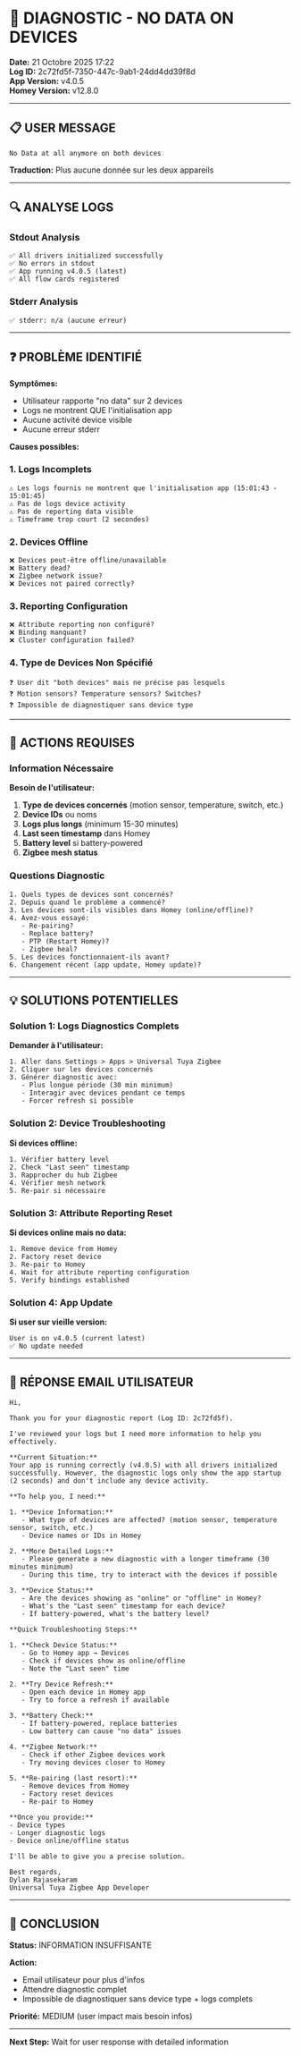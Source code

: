 # 🚨 DIAGNOSTIC - NO DATA ON DEVICES

**Date:** 21 Octobre 2025 17:22  
**Log ID:** 2c72fd5f-7350-447c-9ab1-24dd4dd39f8d  
**App Version:** v4.0.5  
**Homey Version:** v12.8.0

---

## 📋 USER MESSAGE

```
No Data at all anymore on both devices
```

**Traduction:** Plus aucune donnée sur les deux appareils

---

## 🔍 ANALYSE LOGS

### Stdout Analysis

```
✅ All drivers initialized successfully
✅ No errors in stdout
✅ App running v4.0.5 (latest)
✅ All flow cards registered
```

### Stderr Analysis

```
✅ stderr: n/a (aucune erreur)
```

---

## ❓ PROBLÈME IDENTIFIÉ

**Symptômes:**
- Utilisateur rapporte "no data" sur 2 devices
- Logs ne montrent QUE l'initialisation app
- Aucune activité device visible
- Aucune erreur stderr

**Causes possibles:**

### 1. Logs Incomplets
```
⚠️ Les logs fournis ne montrent que l'initialisation app (15:01:43 - 15:01:45)
⚠️ Pas de logs device activity
⚠️ Pas de reporting data visible
⚠️ Timeframe trop court (2 secondes)
```

### 2. Devices Offline
```
❌ Devices peut-être offline/unavailable
❌ Battery dead?
❌ Zigbee network issue?
❌ Devices not paired correctly?
```

### 3. Reporting Configuration
```
❌ Attribute reporting non configuré?
❌ Binding manquant?
❌ Cluster configuration failed?
```

### 4. Type de Devices Non Spécifié
```
❓ User dit "both devices" mais ne précise pas lesquels
❓ Motion sensors? Temperature sensors? Switches?
❓ Impossible de diagnostiquer sans device type
```

---

## 🎯 ACTIONS REQUISES

### Information Nécessaire

**Besoin de l'utilisateur:**
1. **Type de devices concernés** (motion sensor, temperature, switch, etc.)
2. **Device IDs** ou noms
3. **Logs plus longs** (minimum 15-30 minutes)
4. **Last seen timestamp** dans Homey
5. **Battery level** si battery-powered
6. **Zigbee mesh status**

### Questions Diagnostic

```
1. Quels types de devices sont concernés?
2. Depuis quand le problème a commencé?
3. Les devices sont-ils visibles dans Homey (online/offline)?
4. Avez-vous essayé:
   - Re-pairing?
   - Replace battery?
   - PTP (Restart Homey)?
   - Zigbee heal?
5. Les devices fonctionnaient-ils avant?
6. Changement récent (app update, Homey update)?
```

---

## 💡 SOLUTIONS POTENTIELLES

### Solution 1: Logs Diagnostics Complets

**Demander à l'utilisateur:**
```
1. Aller dans Settings > Apps > Universal Tuya Zigbee
2. Cliquer sur les devices concernés
3. Générer diagnostic avec:
   - Plus longue période (30 min minimum)
   - Interagir avec devices pendant ce temps
   - Forcer refresh si possible
```

### Solution 2: Device Troubleshooting

**Si devices offline:**
```
1. Vérifier battery level
2. Check "Last seen" timestamp
3. Rapprocher du hub Zigbee
4. Vérifier mesh network
5. Re-pair si nécessaire
```

### Solution 3: Attribute Reporting Reset

**Si devices online mais no data:**
```
1. Remove device from Homey
2. Factory reset device
3. Re-pair to Homey
4. Wait for attribute reporting configuration
5. Verify bindings established
```

### Solution 4: App Update

**Si user sur vieille version:**
```
User is on v4.0.5 (current latest)
✅ No update needed
```

---

## 📧 RÉPONSE EMAIL UTILISATEUR

```
Hi,

Thank you for your diagnostic report (Log ID: 2c72fd5f).

I've reviewed your logs but I need more information to help you effectively.

**Current Situation:**
Your app is running correctly (v4.0.5) with all drivers initialized successfully. However, the diagnostic logs only show the app startup (2 seconds) and don't include any device activity.

**To help you, I need:**

1. **Device Information:**
   - What type of devices are affected? (motion sensor, temperature sensor, switch, etc.)
   - Device names or IDs in Homey
   
2. **More Detailed Logs:**
   - Please generate a new diagnostic with a longer timeframe (30 minutes minimum)
   - During this time, try to interact with the devices if possible
   
3. **Device Status:**
   - Are the devices showing as "online" or "offline" in Homey?
   - What's the "Last seen" timestamp for each device?
   - If battery-powered, what's the battery level?

**Quick Troubleshooting Steps:**

1. **Check Device Status:**
   - Go to Homey app → Devices
   - Check if devices show as online/offline
   - Note the "Last seen" time

2. **Try Device Refresh:**
   - Open each device in Homey app
   - Try to force a refresh if available

3. **Battery Check:**
   - If battery-powered, replace batteries
   - Low battery can cause "no data" issues

4. **Zigbee Network:**
   - Check if other Zigbee devices work
   - Try moving devices closer to Homey

5. **Re-pairing (last resort):**
   - Remove devices from Homey
   - Factory reset devices
   - Re-pair to Homey

**Once you provide:**
- Device types
- Longer diagnostic logs
- Device online/offline status

I'll be able to give you a precise solution.

Best regards,
Dylan Rajasekaram
Universal Tuya Zigbee App Developer
```

---

## 🎯 CONCLUSION

**Status:** INFORMATION INSUFFISANTE

**Action:** 
- Email utilisateur pour plus d'infos
- Attendre diagnostic complet
- Impossible de diagnostiquer sans device type + logs complets

**Priorité:** MEDIUM (user impact mais besoin infos)

---

**Next Step:** Wait for user response with detailed information
